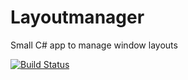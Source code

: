 # Layoutmanager

Small C# app to manage window layouts

[![Build Status](https://travis-ci.com/joncorr/Layoutmanager.svg?branch=master)](https://travis-ci.com/joncorr/Layoutmanager)